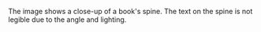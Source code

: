 The image shows a close-up of a book's spine. The text on the spine is not legible due to the angle and lighting.